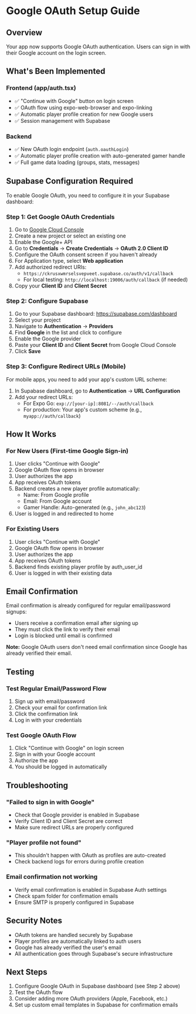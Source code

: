 # Google OAuth Setup Guide

## Overview
Your app now supports Google OAuth authentication. Users can sign in with their Google account on the login screen.

## What's Been Implemented

### Frontend (app/auth.tsx)
- ✅ "Continue with Google" button on login screen
- ✅ OAuth flow using expo-web-browser and expo-linking
- ✅ Automatic player profile creation for new Google users
- ✅ Session management with Supabase

### Backend
- ✅ New OAuth login endpoint (`auth.oauthLogin`)
- ✅ Automatic player profile creation with auto-generated gamer handle
- ✅ Full game data loading (groups, stats, messages)

## Supabase Configuration Required

To enable Google OAuth, you need to configure it in your Supabase dashboard:

### Step 1: Get Google OAuth Credentials

1. Go to [Google Cloud Console](https://console.cloud.google.com/)
2. Create a new project or select an existing one
3. Enable the Google+ API
4. Go to **Credentials** → **Create Credentials** → **OAuth 2.0 Client ID**
5. Configure the OAuth consent screen if you haven't already
6. For Application type, select **Web application**
7. Add authorized redirect URIs:
   - `https://ckrusxwmrselsvepveet.supabase.co/auth/v1/callback`
   - For local testing: `http://localhost:19006/auth/callback` (if needed)
8. Copy your **Client ID** and **Client Secret**

### Step 2: Configure Supabase

1. Go to your Supabase dashboard: https://supabase.com/dashboard
2. Select your project
3. Navigate to **Authentication** → **Providers**
4. Find **Google** in the list and click to configure
5. Enable the Google provider
6. Paste your **Client ID** and **Client Secret** from Google Cloud Console
7. Click **Save**

### Step 3: Configure Redirect URLs (Mobile)

For mobile apps, you need to add your app's custom URL scheme:

1. In Supabase dashboard, go to **Authentication** → **URL Configuration**
2. Add your redirect URLs:
   - For Expo Go: `exp://[your-ip]:8081/--/auth/callback`
   - For production: Your app's custom scheme (e.g., `myapp://auth/callback`)

## How It Works

### For New Users (First-time Google Sign-in)
1. User clicks "Continue with Google"
2. Google OAuth flow opens in browser
3. User authorizes the app
4. App receives OAuth tokens
5. Backend creates a new player profile automatically:
   - Name: From Google profile
   - Email: From Google account
   - Gamer Handle: Auto-generated (e.g., `john_abc123`)
6. User is logged in and redirected to home

### For Existing Users
1. User clicks "Continue with Google"
2. Google OAuth flow opens in browser
3. User authorizes the app
4. App receives OAuth tokens
5. Backend finds existing player profile by auth_user_id
6. User is logged in with their existing data

## Email Confirmation

Email confirmation is already configured for regular email/password signups:
- Users receive a confirmation email after signing up
- They must click the link to verify their email
- Login is blocked until email is confirmed

**Note:** Google OAuth users don't need email confirmation since Google has already verified their email.

## Testing

### Test Regular Email/Password Flow
1. Sign up with email/password
2. Check your email for confirmation link
3. Click the confirmation link
4. Log in with your credentials

### Test Google OAuth Flow
1. Click "Continue with Google" on login screen
2. Sign in with your Google account
3. Authorize the app
4. You should be logged in automatically

## Troubleshooting

### "Failed to sign in with Google"
- Check that Google provider is enabled in Supabase
- Verify Client ID and Client Secret are correct
- Make sure redirect URLs are properly configured

### "Player profile not found"
- This shouldn't happen with OAuth as profiles are auto-created
- Check backend logs for errors during profile creation

### Email confirmation not working
- Verify email confirmation is enabled in Supabase Auth settings
- Check spam folder for confirmation emails
- Ensure SMTP is properly configured in Supabase

## Security Notes

- OAuth tokens are handled securely by Supabase
- Player profiles are automatically linked to auth users
- Google has already verified the user's email
- All authentication goes through Supabase's secure infrastructure

## Next Steps

1. Configure Google OAuth in Supabase dashboard (see Step 2 above)
2. Test the OAuth flow
3. Consider adding more OAuth providers (Apple, Facebook, etc.)
4. Set up custom email templates in Supabase for confirmation emails
